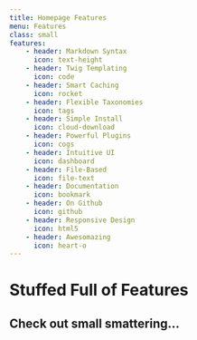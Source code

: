 ```yaml
---
title: Homepage Features
menu: Features
class: small
features:
    - header: Markdown Syntax
      icon: text-height
    - header: Twig Templating
      icon: code
    - header: Smart Caching
      icon: rocket
    - header: Flexible Taxonomies
      icon: tags
    - header: Simple Install
      icon: cloud-download
    - header: Powerful Plugins
      icon: cogs
    - header: Intuitive UI
      icon: dashboard
    - header: File-Based
      icon: file-text
    - header: Documentation
      icon: bookmark
    - header: On Github
      icon: github
    - header: Responsive Design
      icon: html5
    - header: Awesomazing
      icon: heart-o
---
```


# Stuffed Full of Features
## **Check out small smattering...**
